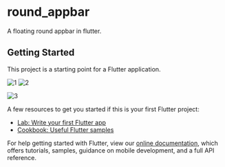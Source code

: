# round_appbar

A floating round appbar in flutter.

## Getting Started

This project is a starting point for a Flutter application.

![1](https://user-images.githubusercontent.com/48102385/90160413-2c43ac00-ddab-11ea-87a3-382701ccf651.png)  ![2](https://user-images.githubusercontent.com/48102385/90160434-34035080-ddab-11ea-9edc-513c60388a36.png)

![3](https://user-images.githubusercontent.com/48102385/90160471-4087a900-ddab-11ea-8dd4-393c39926127.png)


A few resources to get you started if this is your first Flutter project:

- [Lab: Write your first Flutter app](https://flutter.dev/docs/get-started/codelab)
- [Cookbook: Useful Flutter samples](https://flutter.dev/docs/cookbook)

For help getting started with Flutter, view our
[online documentation](https://flutter.dev/docs), which offers tutorials,
samples, guidance on mobile development, and a full API reference.
